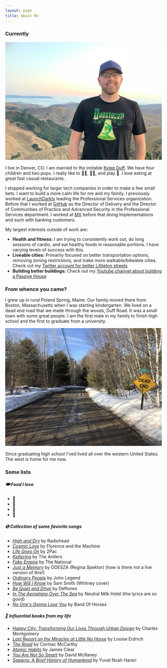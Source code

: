 ```yaml
---
layout: page
title: About Me
---
```


### Currently

<img src="/assets/picture-of-me.jpg" alt="Matthew Duff" width="600"/>

I live in Denver, CO. I am married to the imitable [Kylee Duff](https://www.instagram.com/kyleeduff). We have four children and two pups. I really like to 🚴‍♀️, 🏊‍♂️, and play 🏀. I love eating at great fast casual restaurants.

I stopped working for larger tech companies in order to make a few small bets. I want to build a more calm life for me and my family. I previously worked at [LaunchDarkly](https://launchdarkly.com) leading the Professional Services organization. Before that I worked at [GitHub](https://github.com) as the Director of Delivery and the Director of Communities of Practice and Advanced Security in the Professional Services department. I worked at [MX](https://mx.com) before that doing Implementations and such with banking customers.

My largest interests outside of work are:

- **Health and fitness:** I am trying to consistently work out, do long sessions of cardio, and eat healthy foods in reasonable portions. I have varying levels of success with this. 
- **Liveable cities:** Primarily focused on better transportation options, removing zoning restrictions, and make more walkable/bikeable cities. Check out my [Twitter account for better Littleton streets](https://www.twitter.com/littleton4bikes)
- **Building better buildings:** Check out my [Youtube channel about building a Passive House](https://www.youtube.com/channel/UCD1rs6e3tx6r2dd1QWfiN2g)

### From whence you came? 

I grew up in rural Poland Spring, Maine. Our family moved there from Boston, Massachusetts when I was starting kindergarten. We lived on a dead end road that we made through the woods, Duff Road. It was a small town with some great people. I am the first male in my family to finish high school and the first to graduate from a university. 

<img src="/assets/duff-road.jpg" alt="Dead End" width="600"/>

Since graduating high school I'ved lived all over the western United States. The west is home for me now.

### Some lists

##### 🍽️ Food I love

- 🥑
- 🌮
- 🥟
- 🍅

##### 💿 Collection of _some favorite_ songs

- [_High and Dry_](https://www.youtube.com/watch?v=SXW1ls53lok) by Radiohead
- [_Cosmic Love_](https://www.youtube.com/watch?v=_gMq3hRLDD0) by Florence and the Machine
- [_Life Goes On_](https://www.youtube.com/watch?v=W69SSLfRJho) by 2Pac
- [_Kettering_](https://www.youtube.com/watch?v=zcUyWDyizlo) by The Antlers
- [_Fake Empire_](https://www.youtube.com/watch?v=rzpC1AzO84Q) by The National
- [_Just a Memory_](https://www.youtube.com/watch?v=RogVsavOPAE) by ODESZA (Regina Spektor) (how is there not a live version of this!)
- [_Ordinary People_](https://www.youtube.com/watch?v=6fWdT0qa6Ic) by John Legend
- [_How Will I Know_](https://www.youtube.com/watch?v=kwHACITShSI) by Sam Smith (Whitney cover)
- [_Be Quiet and Drive_](https://www.youtube.com/watch?v=kr_ufdkuQPM) by Deftones
- [_In The Aeroplane Over The Sea_](https://www.youtube.com/watch?v=wqMZv1DN1Gc) by Neutral Milk Hotel (the lyrics are so good)
- [_No One's Gonna Love You_](https://www.youtube.com/watch?v=KoQy_p3vNb8) by Band Of Horses

##### 📕 Influential books from my life

- [_Happy City: Transforming Our Lives Through Urban Design_](https://www.amazon.com/Happy-City-Transforming-Through-Design/dp/0374534888) by Charles Montgomery
- [_Last Report on the Miracles at Little No Horse_](https://www.amazon.com/Last-Report-Miracles-Little-Horse/dp/0061577626) by Louise Erdrich
- [_The Road_](https://www.amazon.com/Road-Cormac-McCarthy/dp/0307387895) by Cormac McCarthy
- [_Atomic Habits_](https://www.amazon.com/Atomic-Habits-Proven-Build-Break/dp/0735211299) by James Clear
- [_You Are Not So Smart_](https://www.amazon.com/You-Are-Not-So-Smart/dp/1592407366/) by David McRaney
- [_Sapiens: A Brief History of Humankind_](https://www.amazon.com/Sapiens-Brief-History-Humankind/dp/B07TTKLNHQ) by Yuval Noah Harari